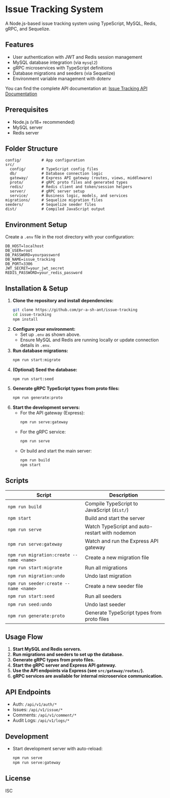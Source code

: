 # Issue Tracking System

A Node.js-based issue tracking system using TypeScript, MySQL, Redis, gRPC, and Sequelize.

## Features

- User authentication with JWT and Redis session management
- MySQL database integration (via `mysql2`)
- gRPC microservices with TypeScript definitions
- Database migrations and seeders (via Sequelize)
- Environment variable management with dotenv

You can find the complete API documentation at:
[Issue Tracking API Documentation](https://documenter.getpostman.com/view/30979139/2sB34hGffD)

## Prerequisites

- Node.js (v18+ recommended)
- MySQL server
- Redis server

## Folder Structure

```
config/         # App configuration
src/
  config/       # TypeScript config files
  db/           # Database connection logic
  gateway/      # Express API gateway (routes, views, middleware)
  proto/        # gRPC proto files and generated types
  redis/        # Redis client and token/session helpers
  server/       # gRPC server setup
  service/      # Business logic, models, and services
migrations/     # Sequelize migration files
seeders/        # Sequelize seeder files
dist/           # Compiled JavaScript output
```

## Environment Setup

Create a `.env` file in the root directory with your configuration:

```env
DB_HOST=localhost
DB_USER=root
DB_PASSWORD=yourpassword
DB_NAME=issue_tracking
DB_PORT=3306
JWT_SECRET=your_jwt_secret
REDIS_PASSWORD=your_redis_password
```

## Installation & Setup

1. **Clone the repository and install dependencies:**
   ```sh
   git clone https://github.com/pr-a-sh-ant/issue-tracking
   cd issue-tracking
   npm install
   ```
2. **Configure your environment:**
   - Set up `.env` as shown above.
   - Ensure MySQL and Redis are running locally or update connection details in `.env`.
3. **Run database migrations:**
   ```sh
   npm run start:migrate
   ```
4. **(Optional) Seed the database:**
   ```sh
   npm run start:seed
   ```
5. **Generate gRPC TypeScript types from proto files:**
   ```sh
   npm run generate:proto
   ```
6. **Start the development servers:**
   - For the API gateway (Express):
     ```sh
     npm run serve:gateway
     ```
   - For the gRPC service:
     ```sh
     npm run serve
     ```
   - Or build and start the main server:
     ```sh
     npm run build
     npm start
     ```

## Scripts

| Script                                   | Description                                    |
| ---------------------------------------- | ---------------------------------------------- |
| `npm run build`                          | Compile TypeScript to JavaScript (`dist/`)     |
| `npm start`                              | Build and start the server                     |
| `npm run serve`                          | Watch TypeScript and auto-restart with nodemon |
| `npm run serve:gateway`                  | Watch and run the Express API gateway          |
| `npm run migration:create --name <name>` | Create a new migration file                    |
| `npm run start:migrate`                  | Run all migrations                             |
| `npm run migration:undo`                 | Undo last migration                            |
| `npm run seeder:create --name <name>`    | Create a new seeder file                       |
| `npm run start:seed`                     | Run all seeders                                |
| `npm run seed:undo`                      | Undo last seeder                               |
| `npm run generate:proto`                 | Generate TypeScript types from proto files     |

## Usage Flow

1. **Start MySQL and Redis servers.**
2. **Run migrations and seeders to set up the database.**
3. **Generate gRPC types from proto files.**
4. **Start the gRPC server and Express API gateway.**
5. **Use the API endpoints via Express (see `src/gateway/routes/`).**
6. **gRPC services are available for internal microservice communication.**

## API Endpoints

- Auth: `/api/v1/auth/*`
- Issues: `/api/v1/issue/*`
- Comments: `/api/v1/comment/*`
- Audit Logs: `/api/v1/logs/*`

## Development

- Start development server with auto-reload:
  ```sh
  npm run serve
  npm run serve:gateway
  ```

## License

ISC
